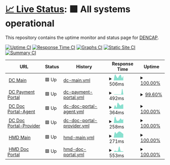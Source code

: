 # [📈 Live Status](https://dencap.github.io/Upptime): <!--live status--> **🟩 All systems operational**

This repository contains the uptime monitor and status page for [DENCAP](https://dencap.com).

[![Uptime CI](https://github.com/dencap/Upptime/workflows/Uptime%20CI/badge.svg)](https://github.com/dencap/Upptime/actions?query=workflow%3A%22Uptime+CI%22)
[![Response Time CI](https://github.com/dencap/Upptime/workflows/Response%20Time%20CI/badge.svg)](https://github.com/dencap/Upptime/actions?query=workflow%3A%22Response+Time+CI%22)
[![Graphs CI](https://github.com/dencap/Upptime/workflows/Graphs%20CI/badge.svg)](https://github.com/dencap/Upptime/actions?query=workflow%3A%22Graphs+CI%22)
[![Static Site CI](https://github.com/dencap/Upptime/workflows/Static%20Site%20CI/badge.svg)](https://github.com/dencap/Upptime/actions?query=workflow%3A%22Static+Site+CI%22)
[![Summary CI](https://github.com/dencap/Upptime/workflows/Summary%20CI/badge.svg)](https://github.com/dencap/Upptime/actions?query=workflow%3A%22Summary+CI%22)

<!--start: status pages-->
<!-- This summary is generated by Upptime (https://github.com/upptime/upptime) -->
<!-- Do not edit this manually, your changes will be overwritten -->
<!-- prettier-ignore -->
| URL | Status | History | Response Time | Uptime |
| --- | ------ | ------- | ------------- | ------ |
| <img alt="" src="https://icons.duckduckgo.com/ip3/www.dencap.com.ico" height="13"> [DC Main](https://www.dencap.com) | 🟩 Up | [dc-main.yml](https://github.com/dencap/Upptime/commits/HEAD/history/dc-main.yml) | <details><summary><img alt="Response time graph" src="./graphs/dc-main/response-time-week.png" height="20"> 506ms</summary><br><a href="https://dencap.github.io/Upptime/history/dc-main"><img alt="Response time 588" src="https://img.shields.io/endpoint?url=https%3A%2F%2Fraw.githubusercontent.com%2Fdencap%2FUpptime%2FHEAD%2Fapi%2Fdc-main%2Fresponse-time.json"></a><br><a href="https://dencap.github.io/Upptime/history/dc-main"><img alt="24-hour response time 544" src="https://img.shields.io/endpoint?url=https%3A%2F%2Fraw.githubusercontent.com%2Fdencap%2FUpptime%2FHEAD%2Fapi%2Fdc-main%2Fresponse-time-day.json"></a><br><a href="https://dencap.github.io/Upptime/history/dc-main"><img alt="7-day response time 506" src="https://img.shields.io/endpoint?url=https%3A%2F%2Fraw.githubusercontent.com%2Fdencap%2FUpptime%2FHEAD%2Fapi%2Fdc-main%2Fresponse-time-week.json"></a><br><a href="https://dencap.github.io/Upptime/history/dc-main"><img alt="30-day response time 489" src="https://img.shields.io/endpoint?url=https%3A%2F%2Fraw.githubusercontent.com%2Fdencap%2FUpptime%2FHEAD%2Fapi%2Fdc-main%2Fresponse-time-month.json"></a><br><a href="https://dencap.github.io/Upptime/history/dc-main"><img alt="1-year response time 566" src="https://img.shields.io/endpoint?url=https%3A%2F%2Fraw.githubusercontent.com%2Fdencap%2FUpptime%2FHEAD%2Fapi%2Fdc-main%2Fresponse-time-year.json"></a></details> | <details><summary><a href="https://dencap.github.io/Upptime/history/dc-main">100.00%</a></summary><a href="https://dencap.github.io/Upptime/history/dc-main"><img alt="All-time uptime 99.99%" src="https://img.shields.io/endpoint?url=https%3A%2F%2Fraw.githubusercontent.com%2Fdencap%2FUpptime%2FHEAD%2Fapi%2Fdc-main%2Fuptime.json"></a><br><a href="https://dencap.github.io/Upptime/history/dc-main"><img alt="24-hour uptime 100.00%" src="https://img.shields.io/endpoint?url=https%3A%2F%2Fraw.githubusercontent.com%2Fdencap%2FUpptime%2FHEAD%2Fapi%2Fdc-main%2Fuptime-day.json"></a><br><a href="https://dencap.github.io/Upptime/history/dc-main"><img alt="7-day uptime 100.00%" src="https://img.shields.io/endpoint?url=https%3A%2F%2Fraw.githubusercontent.com%2Fdencap%2FUpptime%2FHEAD%2Fapi%2Fdc-main%2Fuptime-week.json"></a><br><a href="https://dencap.github.io/Upptime/history/dc-main"><img alt="30-day uptime 100.00%" src="https://img.shields.io/endpoint?url=https%3A%2F%2Fraw.githubusercontent.com%2Fdencap%2FUpptime%2FHEAD%2Fapi%2Fdc-main%2Fuptime-month.json"></a><br><a href="https://dencap.github.io/Upptime/history/dc-main"><img alt="1-year uptime 99.98%" src="https://img.shields.io/endpoint?url=https%3A%2F%2Fraw.githubusercontent.com%2Fdencap%2FUpptime%2FHEAD%2Fapi%2Fdc-main%2Fuptime-year.json"></a></details>
| <img alt="" src="https://icons.duckduckgo.com/ip3/pay.dencapsecure.com.ico" height="13"> [DC Payment Portal](https://pay.dencapsecure.com) | 🟩 Up | [dc-payment-portal.yml](https://github.com/dencap/Upptime/commits/HEAD/history/dc-payment-portal.yml) | <details><summary><img alt="Response time graph" src="./graphs/dc-payment-portal/response-time-week.png" height="20"> 492ms</summary><br><a href="https://dencap.github.io/Upptime/history/dc-payment-portal"><img alt="Response time 247" src="https://img.shields.io/endpoint?url=https%3A%2F%2Fraw.githubusercontent.com%2Fdencap%2FUpptime%2FHEAD%2Fapi%2Fdc-payment-portal%2Fresponse-time.json"></a><br><a href="https://dencap.github.io/Upptime/history/dc-payment-portal"><img alt="24-hour response time 1278" src="https://img.shields.io/endpoint?url=https%3A%2F%2Fraw.githubusercontent.com%2Fdencap%2FUpptime%2FHEAD%2Fapi%2Fdc-payment-portal%2Fresponse-time-day.json"></a><br><a href="https://dencap.github.io/Upptime/history/dc-payment-portal"><img alt="7-day response time 492" src="https://img.shields.io/endpoint?url=https%3A%2F%2Fraw.githubusercontent.com%2Fdencap%2FUpptime%2FHEAD%2Fapi%2Fdc-payment-portal%2Fresponse-time-week.json"></a><br><a href="https://dencap.github.io/Upptime/history/dc-payment-portal"><img alt="30-day response time 299" src="https://img.shields.io/endpoint?url=https%3A%2F%2Fraw.githubusercontent.com%2Fdencap%2FUpptime%2FHEAD%2Fapi%2Fdc-payment-portal%2Fresponse-time-month.json"></a><br><a href="https://dencap.github.io/Upptime/history/dc-payment-portal"><img alt="1-year response time 208" src="https://img.shields.io/endpoint?url=https%3A%2F%2Fraw.githubusercontent.com%2Fdencap%2FUpptime%2FHEAD%2Fapi%2Fdc-payment-portal%2Fresponse-time-year.json"></a></details> | <details><summary><a href="https://dencap.github.io/Upptime/history/dc-payment-portal">99.60%</a></summary><a href="https://dencap.github.io/Upptime/history/dc-payment-portal"><img alt="All-time uptime 99.80%" src="https://img.shields.io/endpoint?url=https%3A%2F%2Fraw.githubusercontent.com%2Fdencap%2FUpptime%2FHEAD%2Fapi%2Fdc-payment-portal%2Fuptime.json"></a><br><a href="https://dencap.github.io/Upptime/history/dc-payment-portal"><img alt="24-hour uptime 98.36%" src="https://img.shields.io/endpoint?url=https%3A%2F%2Fraw.githubusercontent.com%2Fdencap%2FUpptime%2FHEAD%2Fapi%2Fdc-payment-portal%2Fuptime-day.json"></a><br><a href="https://dencap.github.io/Upptime/history/dc-payment-portal"><img alt="7-day uptime 99.60%" src="https://img.shields.io/endpoint?url=https%3A%2F%2Fraw.githubusercontent.com%2Fdencap%2FUpptime%2FHEAD%2Fapi%2Fdc-payment-portal%2Fuptime-week.json"></a><br><a href="https://dencap.github.io/Upptime/history/dc-payment-portal"><img alt="30-day uptime 99.91%" src="https://img.shields.io/endpoint?url=https%3A%2F%2Fraw.githubusercontent.com%2Fdencap%2FUpptime%2FHEAD%2Fapi%2Fdc-payment-portal%2Fuptime-month.json"></a><br><a href="https://dencap.github.io/Upptime/history/dc-payment-portal"><img alt="1-year uptime 99.85%" src="https://img.shields.io/endpoint?url=https%3A%2F%2Fraw.githubusercontent.com%2Fdencap%2FUpptime%2FHEAD%2Fapi%2Fdc-payment-portal%2Fuptime-year.json"></a></details>
| <img alt="" src="https://icons.duckduckgo.com/ip3/agents.dencapsecure.com.ico" height="13"> [DC Doc Portal-Agent](https://agents.dencapsecure.com) | 🟩 Up | [dc-doc-portal-agent.yml](https://github.com/dencap/Upptime/commits/HEAD/history/dc-doc-portal-agent.yml) | <details><summary><img alt="Response time graph" src="./graphs/dc-doc-portal-agent/response-time-week.png" height="20"> 364ms</summary><br><a href="https://dencap.github.io/Upptime/history/dc-doc-portal-agent"><img alt="Response time 414" src="https://img.shields.io/endpoint?url=https%3A%2F%2Fraw.githubusercontent.com%2Fdencap%2FUpptime%2FHEAD%2Fapi%2Fdc-doc-portal-agent%2Fresponse-time.json"></a><br><a href="https://dencap.github.io/Upptime/history/dc-doc-portal-agent"><img alt="24-hour response time 401" src="https://img.shields.io/endpoint?url=https%3A%2F%2Fraw.githubusercontent.com%2Fdencap%2FUpptime%2FHEAD%2Fapi%2Fdc-doc-portal-agent%2Fresponse-time-day.json"></a><br><a href="https://dencap.github.io/Upptime/history/dc-doc-portal-agent"><img alt="7-day response time 364" src="https://img.shields.io/endpoint?url=https%3A%2F%2Fraw.githubusercontent.com%2Fdencap%2FUpptime%2FHEAD%2Fapi%2Fdc-doc-portal-agent%2Fresponse-time-week.json"></a><br><a href="https://dencap.github.io/Upptime/history/dc-doc-portal-agent"><img alt="30-day response time 369" src="https://img.shields.io/endpoint?url=https%3A%2F%2Fraw.githubusercontent.com%2Fdencap%2FUpptime%2FHEAD%2Fapi%2Fdc-doc-portal-agent%2Fresponse-time-month.json"></a><br><a href="https://dencap.github.io/Upptime/history/dc-doc-portal-agent"><img alt="1-year response time 455" src="https://img.shields.io/endpoint?url=https%3A%2F%2Fraw.githubusercontent.com%2Fdencap%2FUpptime%2FHEAD%2Fapi%2Fdc-doc-portal-agent%2Fresponse-time-year.json"></a></details> | <details><summary><a href="https://dencap.github.io/Upptime/history/dc-doc-portal-agent">100.00%</a></summary><a href="https://dencap.github.io/Upptime/history/dc-doc-portal-agent"><img alt="All-time uptime 99.83%" src="https://img.shields.io/endpoint?url=https%3A%2F%2Fraw.githubusercontent.com%2Fdencap%2FUpptime%2FHEAD%2Fapi%2Fdc-doc-portal-agent%2Fuptime.json"></a><br><a href="https://dencap.github.io/Upptime/history/dc-doc-portal-agent"><img alt="24-hour uptime 100.00%" src="https://img.shields.io/endpoint?url=https%3A%2F%2Fraw.githubusercontent.com%2Fdencap%2FUpptime%2FHEAD%2Fapi%2Fdc-doc-portal-agent%2Fuptime-day.json"></a><br><a href="https://dencap.github.io/Upptime/history/dc-doc-portal-agent"><img alt="7-day uptime 100.00%" src="https://img.shields.io/endpoint?url=https%3A%2F%2Fraw.githubusercontent.com%2Fdencap%2FUpptime%2FHEAD%2Fapi%2Fdc-doc-portal-agent%2Fuptime-week.json"></a><br><a href="https://dencap.github.io/Upptime/history/dc-doc-portal-agent"><img alt="30-day uptime 100.00%" src="https://img.shields.io/endpoint?url=https%3A%2F%2Fraw.githubusercontent.com%2Fdencap%2FUpptime%2FHEAD%2Fapi%2Fdc-doc-portal-agent%2Fuptime-month.json"></a><br><a href="https://dencap.github.io/Upptime/history/dc-doc-portal-agent"><img alt="1-year uptime 99.96%" src="https://img.shields.io/endpoint?url=https%3A%2F%2Fraw.githubusercontent.com%2Fdencap%2FUpptime%2FHEAD%2Fapi%2Fdc-doc-portal-agent%2Fuptime-year.json"></a></details>
| <img alt="" src="https://icons.duckduckgo.com/ip3/providers.dencapsecure.com.ico" height="13"> [DC Doc Portal-Provider](https://providers.dencapsecure.com) | 🟩 Up | [dc-doc-portal-provider.yml](https://github.com/dencap/Upptime/commits/HEAD/history/dc-doc-portal-provider.yml) | <details><summary><img alt="Response time graph" src="./graphs/dc-doc-portal-provider/response-time-week.png" height="20"> 258ms</summary><br><a href="https://dencap.github.io/Upptime/history/dc-doc-portal-provider"><img alt="Response time 263" src="https://img.shields.io/endpoint?url=https%3A%2F%2Fraw.githubusercontent.com%2Fdencap%2FUpptime%2FHEAD%2Fapi%2Fdc-doc-portal-provider%2Fresponse-time.json"></a><br><a href="https://dencap.github.io/Upptime/history/dc-doc-portal-provider"><img alt="24-hour response time 281" src="https://img.shields.io/endpoint?url=https%3A%2F%2Fraw.githubusercontent.com%2Fdencap%2FUpptime%2FHEAD%2Fapi%2Fdc-doc-portal-provider%2Fresponse-time-day.json"></a><br><a href="https://dencap.github.io/Upptime/history/dc-doc-portal-provider"><img alt="7-day response time 258" src="https://img.shields.io/endpoint?url=https%3A%2F%2Fraw.githubusercontent.com%2Fdencap%2FUpptime%2FHEAD%2Fapi%2Fdc-doc-portal-provider%2Fresponse-time-week.json"></a><br><a href="https://dencap.github.io/Upptime/history/dc-doc-portal-provider"><img alt="30-day response time 308" src="https://img.shields.io/endpoint?url=https%3A%2F%2Fraw.githubusercontent.com%2Fdencap%2FUpptime%2FHEAD%2Fapi%2Fdc-doc-portal-provider%2Fresponse-time-month.json"></a><br><a href="https://dencap.github.io/Upptime/history/dc-doc-portal-provider"><img alt="1-year response time 265" src="https://img.shields.io/endpoint?url=https%3A%2F%2Fraw.githubusercontent.com%2Fdencap%2FUpptime%2FHEAD%2Fapi%2Fdc-doc-portal-provider%2Fresponse-time-year.json"></a></details> | <details><summary><a href="https://dencap.github.io/Upptime/history/dc-doc-portal-provider">100.00%</a></summary><a href="https://dencap.github.io/Upptime/history/dc-doc-portal-provider"><img alt="All-time uptime 99.84%" src="https://img.shields.io/endpoint?url=https%3A%2F%2Fraw.githubusercontent.com%2Fdencap%2FUpptime%2FHEAD%2Fapi%2Fdc-doc-portal-provider%2Fuptime.json"></a><br><a href="https://dencap.github.io/Upptime/history/dc-doc-portal-provider"><img alt="24-hour uptime 100.00%" src="https://img.shields.io/endpoint?url=https%3A%2F%2Fraw.githubusercontent.com%2Fdencap%2FUpptime%2FHEAD%2Fapi%2Fdc-doc-portal-provider%2Fuptime-day.json"></a><br><a href="https://dencap.github.io/Upptime/history/dc-doc-portal-provider"><img alt="7-day uptime 100.00%" src="https://img.shields.io/endpoint?url=https%3A%2F%2Fraw.githubusercontent.com%2Fdencap%2FUpptime%2FHEAD%2Fapi%2Fdc-doc-portal-provider%2Fuptime-week.json"></a><br><a href="https://dencap.github.io/Upptime/history/dc-doc-portal-provider"><img alt="30-day uptime 100.00%" src="https://img.shields.io/endpoint?url=https%3A%2F%2Fraw.githubusercontent.com%2Fdencap%2FUpptime%2FHEAD%2Fapi%2Fdc-doc-portal-provider%2Fuptime-month.json"></a><br><a href="https://dencap.github.io/Upptime/history/dc-doc-portal-provider"><img alt="1-year uptime 99.94%" src="https://img.shields.io/endpoint?url=https%3A%2F%2Fraw.githubusercontent.com%2Fdencap%2FUpptime%2FHEAD%2Fapi%2Fdc-doc-portal-provider%2Fuptime-year.json"></a></details>
| <img alt="" src="https://icons.duckduckgo.com/ip3/hmidental.com.ico" height="13"> [HMD Main](https://hmidental.com) | 🟩 Up | [hmd-main.yml](https://github.com/dencap/Upptime/commits/HEAD/history/hmd-main.yml) | <details><summary><img alt="Response time graph" src="./graphs/hmd-main/response-time-week.png" height="20"> 271ms</summary><br><a href="https://dencap.github.io/Upptime/history/hmd-main"><img alt="Response time 281" src="https://img.shields.io/endpoint?url=https%3A%2F%2Fraw.githubusercontent.com%2Fdencap%2FUpptime%2FHEAD%2Fapi%2Fhmd-main%2Fresponse-time.json"></a><br><a href="https://dencap.github.io/Upptime/history/hmd-main"><img alt="24-hour response time 199" src="https://img.shields.io/endpoint?url=https%3A%2F%2Fraw.githubusercontent.com%2Fdencap%2FUpptime%2FHEAD%2Fapi%2Fhmd-main%2Fresponse-time-day.json"></a><br><a href="https://dencap.github.io/Upptime/history/hmd-main"><img alt="7-day response time 271" src="https://img.shields.io/endpoint?url=https%3A%2F%2Fraw.githubusercontent.com%2Fdencap%2FUpptime%2FHEAD%2Fapi%2Fhmd-main%2Fresponse-time-week.json"></a><br><a href="https://dencap.github.io/Upptime/history/hmd-main"><img alt="30-day response time 273" src="https://img.shields.io/endpoint?url=https%3A%2F%2Fraw.githubusercontent.com%2Fdencap%2FUpptime%2FHEAD%2Fapi%2Fhmd-main%2Fresponse-time-month.json"></a><br><a href="https://dencap.github.io/Upptime/history/hmd-main"><img alt="1-year response time 277" src="https://img.shields.io/endpoint?url=https%3A%2F%2Fraw.githubusercontent.com%2Fdencap%2FUpptime%2FHEAD%2Fapi%2Fhmd-main%2Fresponse-time-year.json"></a></details> | <details><summary><a href="https://dencap.github.io/Upptime/history/hmd-main">100.00%</a></summary><a href="https://dencap.github.io/Upptime/history/hmd-main"><img alt="All-time uptime 99.84%" src="https://img.shields.io/endpoint?url=https%3A%2F%2Fraw.githubusercontent.com%2Fdencap%2FUpptime%2FHEAD%2Fapi%2Fhmd-main%2Fuptime.json"></a><br><a href="https://dencap.github.io/Upptime/history/hmd-main"><img alt="24-hour uptime 100.00%" src="https://img.shields.io/endpoint?url=https%3A%2F%2Fraw.githubusercontent.com%2Fdencap%2FUpptime%2FHEAD%2Fapi%2Fhmd-main%2Fuptime-day.json"></a><br><a href="https://dencap.github.io/Upptime/history/hmd-main"><img alt="7-day uptime 100.00%" src="https://img.shields.io/endpoint?url=https%3A%2F%2Fraw.githubusercontent.com%2Fdencap%2FUpptime%2FHEAD%2Fapi%2Fhmd-main%2Fuptime-week.json"></a><br><a href="https://dencap.github.io/Upptime/history/hmd-main"><img alt="30-day uptime 100.00%" src="https://img.shields.io/endpoint?url=https%3A%2F%2Fraw.githubusercontent.com%2Fdencap%2FUpptime%2FHEAD%2Fapi%2Fhmd-main%2Fuptime-month.json"></a><br><a href="https://dencap.github.io/Upptime/history/hmd-main"><img alt="1-year uptime 100.00%" src="https://img.shields.io/endpoint?url=https%3A%2F%2Fraw.githubusercontent.com%2Fdencap%2FUpptime%2FHEAD%2Fapi%2Fhmd-main%2Fuptime-year.json"></a></details>
| <img alt="" src="https://icons.duckduckgo.com/ip3/hmdsecure.com.ico" height="13"> [HMD Doc Portal](https://hmdsecure.com) | 🟩 Up | [hmd-doc-portal.yml](https://github.com/dencap/Upptime/commits/HEAD/history/hmd-doc-portal.yml) | <details><summary><img alt="Response time graph" src="./graphs/hmd-doc-portal/response-time-week.png" height="20"> 553ms</summary><br><a href="https://dencap.github.io/Upptime/history/hmd-doc-portal"><img alt="Response time 394" src="https://img.shields.io/endpoint?url=https%3A%2F%2Fraw.githubusercontent.com%2Fdencap%2FUpptime%2FHEAD%2Fapi%2Fhmd-doc-portal%2Fresponse-time.json"></a><br><a href="https://dencap.github.io/Upptime/history/hmd-doc-portal"><img alt="24-hour response time 195" src="https://img.shields.io/endpoint?url=https%3A%2F%2Fraw.githubusercontent.com%2Fdencap%2FUpptime%2FHEAD%2Fapi%2Fhmd-doc-portal%2Fresponse-time-day.json"></a><br><a href="https://dencap.github.io/Upptime/history/hmd-doc-portal"><img alt="7-day response time 553" src="https://img.shields.io/endpoint?url=https%3A%2F%2Fraw.githubusercontent.com%2Fdencap%2FUpptime%2FHEAD%2Fapi%2Fhmd-doc-portal%2Fresponse-time-week.json"></a><br><a href="https://dencap.github.io/Upptime/history/hmd-doc-portal"><img alt="30-day response time 396" src="https://img.shields.io/endpoint?url=https%3A%2F%2Fraw.githubusercontent.com%2Fdencap%2FUpptime%2FHEAD%2Fapi%2Fhmd-doc-portal%2Fresponse-time-month.json"></a><br><a href="https://dencap.github.io/Upptime/history/hmd-doc-portal"><img alt="1-year response time 367" src="https://img.shields.io/endpoint?url=https%3A%2F%2Fraw.githubusercontent.com%2Fdencap%2FUpptime%2FHEAD%2Fapi%2Fhmd-doc-portal%2Fresponse-time-year.json"></a></details> | <details><summary><a href="https://dencap.github.io/Upptime/history/hmd-doc-portal">100.00%</a></summary><a href="https://dencap.github.io/Upptime/history/hmd-doc-portal"><img alt="All-time uptime 98.89%" src="https://img.shields.io/endpoint?url=https%3A%2F%2Fraw.githubusercontent.com%2Fdencap%2FUpptime%2FHEAD%2Fapi%2Fhmd-doc-portal%2Fuptime.json"></a><br><a href="https://dencap.github.io/Upptime/history/hmd-doc-portal"><img alt="24-hour uptime 100.00%" src="https://img.shields.io/endpoint?url=https%3A%2F%2Fraw.githubusercontent.com%2Fdencap%2FUpptime%2FHEAD%2Fapi%2Fhmd-doc-portal%2Fuptime-day.json"></a><br><a href="https://dencap.github.io/Upptime/history/hmd-doc-portal"><img alt="7-day uptime 100.00%" src="https://img.shields.io/endpoint?url=https%3A%2F%2Fraw.githubusercontent.com%2Fdencap%2FUpptime%2FHEAD%2Fapi%2Fhmd-doc-portal%2Fuptime-week.json"></a><br><a href="https://dencap.github.io/Upptime/history/hmd-doc-portal"><img alt="30-day uptime 100.00%" src="https://img.shields.io/endpoint?url=https%3A%2F%2Fraw.githubusercontent.com%2Fdencap%2FUpptime%2FHEAD%2Fapi%2Fhmd-doc-portal%2Fuptime-month.json"></a><br><a href="https://dencap.github.io/Upptime/history/hmd-doc-portal"><img alt="1-year uptime 97.03%" src="https://img.shields.io/endpoint?url=https%3A%2F%2Fraw.githubusercontent.com%2Fdencap%2FUpptime%2FHEAD%2Fapi%2Fhmd-doc-portal%2Fuptime-year.json"></a></details>

<!--end: status pages-->
